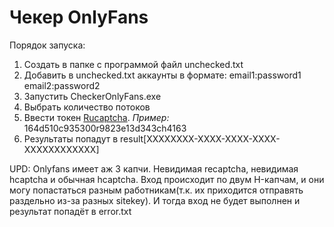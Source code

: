# Чекер OnlyFans

Порядок запуска:
1. Создать в папке с программой файл unchecked.txt
2. Добавить в unchecked.txt аккаунты в формате:
email1:password1
email2:password2
3. Запустить CheckerOnlyFans.exe
4. Выбрать количество потоков
5. Ввести токен [Rucaptcha](https://rucaptcha.com?from=11507006). <i>Пример:</i> 164d510c935300r9823e13d343ch4163
6. Результаты попадут в result[XXXXXXXX-XXXX-XXXX-XXXX-XXXXXXXXXXXX]

UPD:
Onlyfans имеет аж 3 капчи. Невидимая recaptcha, невидимая hcaptcha и обычная hcaptcha. Вход происходит по двум H-капчам, и они могу попастаться разным работникам(т.к. их приходится отправять раздельно из-за разных sitekey). И тогда вход не будет выполнен и результат попадёт в error.txt

